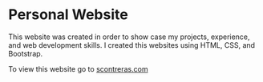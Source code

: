 # Personal Website

This website was created in order to show case my projects, experience, and web development skills. I created this websites using HTML, CSS, and Bootstrap. 

To view this website go to [scontreras.com](https://www.scontreras.com)
